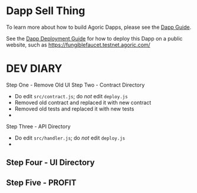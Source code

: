 # Dapp Sell Thing

To learn more about how to build Agoric Dapps, please see the [Dapp Guide](https://agoric.com/documentation/dapps/).

See the [Dapp Deployment Guide](https://github.com/Agoric/agoric-sdk/wiki/Dapp-Deployment-Guide) for how to deploy this Dapp on a public website, such as https://fungiblefaucet.testnet.agoric.com/


# DEV DIARY
Step One - Remove Old UI
Step Two - Contract Directory
 - Do edit `src/contract.js`; do *not* edit `deploy.js`
 - Removed old contract and replaced it with new contract
 - Removed old tests and replaced it with new tests
 - 

Step Three - API Directory
 - Do edit `src/handler.js`; do *not* edit `deploy.js`
 - 

Step Four - UI Directory
 - 

Step Five - PROFIT
 - 